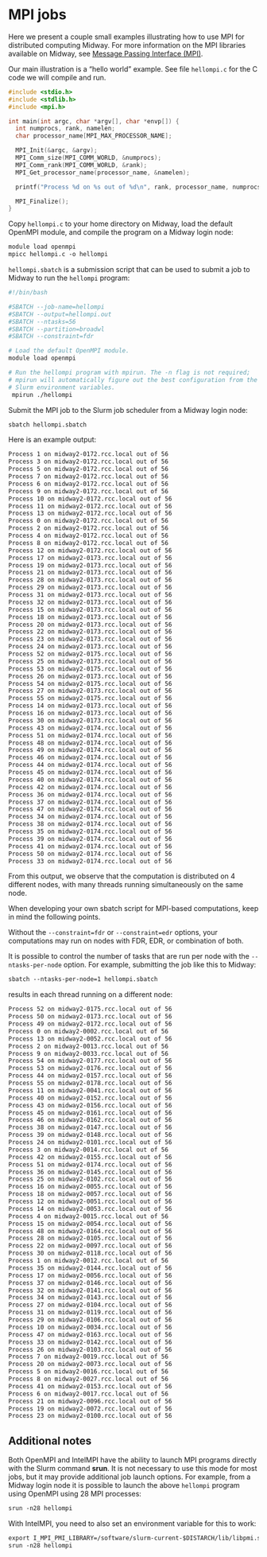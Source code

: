 # MPI jobs

Here we present a couple small examples illustrating how to use MPI
for distributed computing Midway. For more information on the MPI
libraries available on Midway, see [Message Passing Interface (MPI)](../../software/libraries/mpi/index.md#mpi-libraries).

Our main illustration is a “hello world” example. See file
`hellompi.c` for the C code we will compile and run.

```c
#include <stdio.h>
#include <stdlib.h>
#include <mpi.h>

int main(int argc, char *argv[], char *envp[]) {
  int numprocs, rank, namelen;
  char processor_name[MPI_MAX_PROCESSOR_NAME];

  MPI_Init(&argc, &argv);
  MPI_Comm_size(MPI_COMM_WORLD, &numprocs);
  MPI_Comm_rank(MPI_COMM_WORLD, &rank);
  MPI_Get_processor_name(processor_name, &namelen);

  printf("Process %d on %s out of %d\n", rank, processor_name, numprocs);

  MPI_Finalize();
}

```

Copy `hellompi.c` to your home directory on Midway, load the
default OpenMPI module, and compile the program on a Midway login
node:

```default
module load openmpi
mpicc hellompi.c -o hellompi
```

`hellompi.sbatch` is a submission script that can be used to
submit a job to Midway to run the `hellompi` program:

```bash
#!/bin/bash

#SBATCH --job-name=hellompi
#SBATCH --output=hellompi.out
#SBATCH --ntasks=56
#SBATCH --partition=broadwl
#SBATCH --constraint=fdr

# Load the default OpenMPI module.
module load openmpi

# Run the hellompi program with mpirun. The -n flag is not required;
# mpirun will automatically figure out the best configuration from the
# Slurm environment variables.
 mpirun ./hellompi

```

Submit the MPI job to the Slurm job scheduler from a Midway login
node:

```default
sbatch hellompi.sbatch
```

Here is an example output:

```default
Process 1 on midway2-0172.rcc.local out of 56
Process 3 on midway2-0172.rcc.local out of 56
Process 5 on midway2-0172.rcc.local out of 56
Process 7 on midway2-0172.rcc.local out of 56
Process 6 on midway2-0172.rcc.local out of 56
Process 9 on midway2-0172.rcc.local out of 56
Process 10 on midway2-0172.rcc.local out of 56
Process 11 on midway2-0172.rcc.local out of 56
Process 13 on midway2-0172.rcc.local out of 56
Process 0 on midway2-0172.rcc.local out of 56
Process 2 on midway2-0172.rcc.local out of 56
Process 4 on midway2-0172.rcc.local out of 56
Process 8 on midway2-0172.rcc.local out of 56
Process 12 on midway2-0172.rcc.local out of 56
Process 17 on midway2-0173.rcc.local out of 56
Process 19 on midway2-0173.rcc.local out of 56
Process 21 on midway2-0173.rcc.local out of 56
Process 28 on midway2-0173.rcc.local out of 56
Process 29 on midway2-0173.rcc.local out of 56
Process 31 on midway2-0173.rcc.local out of 56
Process 32 on midway2-0173.rcc.local out of 56
Process 15 on midway2-0173.rcc.local out of 56
Process 18 on midway2-0173.rcc.local out of 56
Process 20 on midway2-0173.rcc.local out of 56
Process 22 on midway2-0173.rcc.local out of 56
Process 23 on midway2-0173.rcc.local out of 56
Process 24 on midway2-0173.rcc.local out of 56
Process 52 on midway2-0175.rcc.local out of 56
Process 25 on midway2-0173.rcc.local out of 56
Process 53 on midway2-0175.rcc.local out of 56
Process 26 on midway2-0173.rcc.local out of 56
Process 54 on midway2-0175.rcc.local out of 56
Process 27 on midway2-0173.rcc.local out of 56
Process 55 on midway2-0175.rcc.local out of 56
Process 14 on midway2-0173.rcc.local out of 56
Process 16 on midway2-0173.rcc.local out of 56
Process 30 on midway2-0173.rcc.local out of 56
Process 43 on midway2-0174.rcc.local out of 56
Process 51 on midway2-0174.rcc.local out of 56
Process 48 on midway2-0174.rcc.local out of 56
Process 49 on midway2-0174.rcc.local out of 56
Process 46 on midway2-0174.rcc.local out of 56
Process 44 on midway2-0174.rcc.local out of 56
Process 45 on midway2-0174.rcc.local out of 56
Process 40 on midway2-0174.rcc.local out of 56
Process 42 on midway2-0174.rcc.local out of 56
Process 36 on midway2-0174.rcc.local out of 56
Process 37 on midway2-0174.rcc.local out of 56
Process 47 on midway2-0174.rcc.local out of 56
Process 34 on midway2-0174.rcc.local out of 56
Process 38 on midway2-0174.rcc.local out of 56
Process 35 on midway2-0174.rcc.local out of 56
Process 39 on midway2-0174.rcc.local out of 56
Process 41 on midway2-0174.rcc.local out of 56
Process 50 on midway2-0174.rcc.local out of 56
Process 33 on midway2-0174.rcc.local out of 56
```

From this output, we observe that the computation is distributed on 4
different nodes, with many threads running simultaneously on the same
node.

When developing your own sbatch script for MPI-based computations,
keep in mind the following points.

Without the `--constraint=fdr` or `--constraint=edr`
options, your computations may run on nodes with FDR, EDR, or
combination of both.

It is possible to control the number of tasks that are run per node
with the `--ntasks-per-node` option. For example, submitting
the job like this to Midway:

```default
sbatch --ntasks-per-node=1 hellompi.sbatch
```

results in each thread running on a different node:

```default
Process 52 on midway2-0175.rcc.local out of 56 
Process 50 on midway2-0173.rcc.local out of 56
Process 49 on midway2-0172.rcc.local out of 56
Process 0 on midway2-0002.rcc.local out of 56
Process 13 on midway2-0052.rcc.local out of 56
Process 2 on midway2-0013.rcc.local out of 56
Process 9 on midway2-0033.rcc.local out of 56
Process 54 on midway2-0177.rcc.local out of 56
Process 53 on midway2-0176.rcc.local out of 56
Process 44 on midway2-0157.rcc.local out of 56
Process 55 on midway2-0178.rcc.local out of 56
Process 11 on midway2-0041.rcc.local out of 56
Process 40 on midway2-0152.rcc.local out of 56
Process 43 on midway2-0156.rcc.local out of 56
Process 45 on midway2-0161.rcc.local out of 56
Process 46 on midway2-0162.rcc.local out of 56
Process 38 on midway2-0147.rcc.local out of 56
Process 39 on midway2-0148.rcc.local out of 56
Process 24 on midway2-0101.rcc.local out of 56
Process 3 on midway2-0014.rcc.local out of 56
Process 42 on midway2-0155.rcc.local out of 56
Process 51 on midway2-0174.rcc.local out of 56
Process 36 on midway2-0145.rcc.local out of 56  
Process 25 on midway2-0102.rcc.local out of 56
Process 16 on midway2-0055.rcc.local out of 56
Process 18 on midway2-0057.rcc.local out of 56
Process 12 on midway2-0051.rcc.local out of 56
Process 14 on midway2-0053.rcc.local out of 56
Process 4 on midway2-0015.rcc.local out of 56
Process 15 on midway2-0054.rcc.local out of 56
Process 48 on midway2-0164.rcc.local out of 56
Process 28 on midway2-0105.rcc.local out of 56
Process 22 on midway2-0097.rcc.local out of 56
Process 30 on midway2-0118.rcc.local out of 56
Process 1 on midway2-0012.rcc.local out of 56
Process 35 on midway2-0144.rcc.local out of 56
Process 17 on midway2-0056.rcc.local out of 56
Process 37 on midway2-0146.rcc.local out of 56
Process 32 on midway2-0141.rcc.local out of 56
Process 34 on midway2-0143.rcc.local out of 56
Process 27 on midway2-0104.rcc.local out of 56
Process 31 on midway2-0119.rcc.local out of 56  
Process 29 on midway2-0106.rcc.local out of 56
Process 10 on midway2-0034.rcc.local out of 56
Process 47 on midway2-0163.rcc.local out of 56
Process 33 on midway2-0142.rcc.local out of 56
Process 26 on midway2-0103.rcc.local out of 56
Process 7 on midway2-0019.rcc.local out of 56
Process 20 on midway2-0073.rcc.local out of 56
Process 5 on midway2-0016.rcc.local out of 56
Process 8 on midway2-0027.rcc.local out of 56
Process 41 on midway2-0153.rcc.local out of 56
Process 6 on midway2-0017.rcc.local out of 56
Process 21 on midway2-0096.rcc.local out of 56
Process 19 on midway2-0072.rcc.local out of 56
Process 23 on midway2-0100.rcc.local out of 56
```

## Additional notes

Both OpenMPI and IntelMPI have the ability to launch MPI programs
directly with the Slurm command **srun**. It is not necessary to use this mode for most jobs, but it may provide additional job
launch options. For example, from a Midway login node it is possible
to launch the above `hellompi` program using OpenMPI using 28
MPI processes:

```default
srun -n28 hellompi
```

With IntelMPI, you need to also set an environment variable for this
to work:

```default
export I_MPI_PMI_LIBRARY=/software/slurm-current-$DISTARCH/lib/libpmi.so
srun -n28 hellompi
```                                                                      